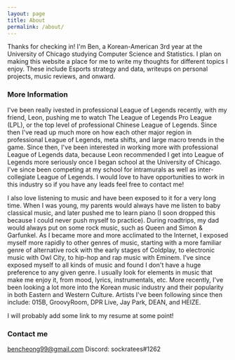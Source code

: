 ```yaml
---
layout: page
title: About
permalink: /about/
---
```

Thanks for checking in! I'm Ben, a Korean-American 3rd year at the University of Chicago studying Computer Science and Statistics. I plan on making this website a place for me to write my thoughts for different topics I enjoy. These include Esports strategy and data, writeups on personal projects, music reviews, and onward.

### More Information

I've been really ivested in professional League of Legends recently, with my friend, Leon, pushing me to watch The League of Legends Pro League (LPL), or the top level of professional Chinese League of Legends. Since then I've read up much more on how each other major region in professional League of Legends, meta shifts, and large macro trends in the game. Since then, I've been interested in working more with professional League of Legends data, because Leon recommended I get into League of Legends more seriously once I began school at the University of Chicago. I've since been competing at my school for intramurals as well as inter-collegiate League of Legends. I would love to have opportunities to work in this industry so if you have any leads feel free to contact me!

I also love listening to music and have been exposed to it for a very long time. When I was young, my parents would always have me listen to baby classical music, and later pushed me to learn piano (I soon dropped this because I could never push myself to practice). During roadtrips, my dad would always put on some rock music, such as Queen and Simon & Garfunkel. As I became more and more acclimated to the Internet, I exposed myself more rapidly to other genres of music, starting with a more familiar genre of alternative rock with the early stages of Coldplay, to electronic music with Owl City, to hip-hop and rap music with Eminem. I've since exposed myself to all kinds of music and found I don't have a huge preference to any given genre. I usually look for elements in music that make me enjoy it, from mood, lyrics, instrumentals, etc. More recently, I've been looking a lot more into the Korean music industry and their popularity in both Eastern and Western Culture. Artists I've been following since then include: 015B, GroovyRoom, DPR Live, Jay Park, DEAN, and HEIZE.

I will probably add some link to my resume at some point!

### Contact me

[bencheong99@gmail.com](mailto:bencheong99@gmail.com)
Discord: sockratees#1262

